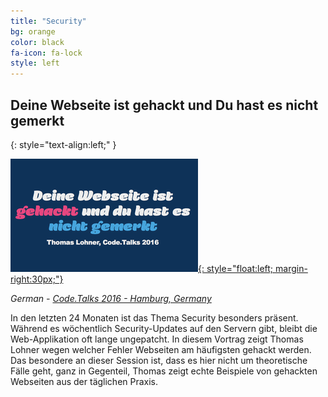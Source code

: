 ```yaml
---
title: "Security"
bg: orange
color: black
fa-icon: fa-lock
style: left
---
```



## Deine Webseite ist gehackt und Du hast es nicht gemerkt
{: style="text-align:left;" }

[![Deine Webseite ist gehackt und Du hast es nicht gemerkt](Deine-Webseite-ist-gehack-und-Du-hast-es-nicht-gemerkt/content/thumbnail.png){: style="float:left; margin-right:30px;"}](Deine-Webseite-ist-gehack-und-Du-hast-es-nicht-gemerkt/)

*German - [Code.Talks 2016 - Hamburg, Germany](https://www.codetalks.de)*

In den letzten 24 Monaten ist das Thema Security besonders präsent. Während es wöchentlich Security-Updates auf den Servern gibt, bleibt die Web-Applikation oft lange ungepatcht. In diesem Vortrag zeigt Thomas Lohner wegen welcher Fehler Webseiten am häufigsten gehackt werden. Das besondere an dieser Session ist, dass es hier nicht um theoretische Fälle geht, ganz in Gegenteil, Thomas zeigt echte Beispiele von gehackten Webseiten aus der täglichen Praxis.
